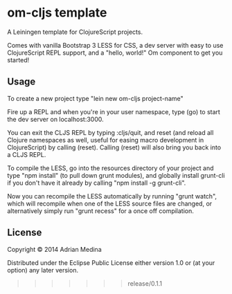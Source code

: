 om-cljs template
=======

A Leiningen template for ClojureScript projects.

Comes with vanilla Bootstrap 3 LESS for CSS, a dev server with easy to use ClojureScript REPL support, and a "hello, world!" Om component to get you started!

## Usage

To create a new project type "lein new om-cljs project-name"

Fire up a REPL and when you're in your user namespace, type (go) to start the dev server on localhost:3000.

You can exit the CLJS REPL by typing :cljs/quit, and reset (and reload all Clojure namespaces as well, useful for easing macro development in ClojureScript) by calling (reset). Calling (reset) will also bring you back into a CLJS REPL.

To compile the LESS, go into the resources directory of your project and type "npm install" (to pull down grunt modules), and globally install grunt-cli if you don't have it already by calling "npm install -g grunt-cli".

Now you can recompile the LESS automatically by running "grunt watch", which will recompile when one of the LESS source files are changed, or alternatively simply run "grunt recess" for a once off compilation. 

## License

Copyright © 2014 Adrian Medina

Distributed under the Eclipse Public License either version 1.0 or (at
your option) any later version.
>>>>>>> release/0.1.1
